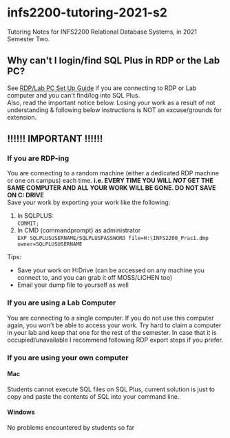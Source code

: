 # infs2200-tutoring-2021-s2
Tutoring Notes for INFS2200 Relational Database Systems, in 2021 Semester Two.

## Why can't I login/find SQL Plus in RDP or the Lab PC?
See [RDP/Lab PC Set Up Guide](https://raw.githubusercontent.com/courtneyzhan/infs2200-tutoring-2021-s2/master/practicals/RDP_Lab_Comp_Guide.md) if you are connecting to RDP or Lab computer and you can't find/log into SQL Plus.  
Also, read the important notice below. Losing your work as a result of not understanding & following below instructions is NOT an excuse/grounds for extension.

## !!!!!! IMPORTANT !!!!!!
### If you are RDP-ing
You are connecting to a random machine (either a dedicated RDP machine or one on campus) each time. **i.e. EVERY TIME YOU WILL _NOT_ GET THE SAME COMPUTER AND ALL YOUR WORK WILL BE GONE. DO NOT SAVE ON C: DRIVE**  
Save your work by exporting your work like the following:  
1. In SQLPLUS:  
`COMMIT;`  
2. In CMD (commandprompt) as administrator  
`EXP SQLPLUSUSERNAME/SQLPLUSPASSWORD file=H:\INFS2200_Prac1.dmp owner=SQLPLUSUSERNAME`  

Tips:  
* Save your work on H:Drive (can be accessed on any machine you connect to, and you can grab it off MOSS/LICHEN too)  
* Email your dump file to yourself as well  

### If you are using a Lab Computer
You are connecting to a single computer. If you do not use this computer again, you won't be able to access your work. Try hard to claim a computer in your lab and keep that one for the rest of the semester. In case that it is occupied/unavailable I recommend following RDP export steps if you prefer.

### If you are using your own computer
#### Mac
Students cannot execute SQL files on SQL Plus, current solution is just to copy and paste the contents of SQL into your command line.

#### Windows
No problems encountered by students so far
